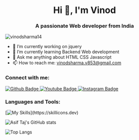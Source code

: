 <h1 align="center">Hi 👋, I'm Vinod</h1>
<h3 align="center">A passionate Web developer from India</h3>

<p align="left"> <img src="https://komarev.com/ghpvc/?username=vinodsharma14&label=Profile%20views&color=0e75b6&style=flat" alt="vinodsharma14" /> </p>

- 🔭 I’m currently working on jquery
- 🌱 I’m currently learning Backend Web development
- 💬 Ask me anything about HTML CSS Javascript
- 📫 How to reach me: vinodsharma.v853@gmail.com
  
### Connect with me:
<div id="badges">
  <a href="https://github.com/vinodsharma14">
    <img src="https://img.shields.io/badge/Github-white?style=for-the-badge&logo=Github&logoColor=black" alt="Github Badge"/>
  </a>
  <a href="https://www.youtube.com/@technicalvinod7117">
    <img src="https://img.shields.io/badge/YouTube-red?style=for-the-badge&logo=youtube&logoColor=white" alt="Youtube Badge"/>
  </a>
   <a href="https://www.instagram.com/_.vin0d._">
    <img src="https://img.shields.io/badge/Instagram-purple?style=for-the-badge&logo=instagram&logoColor=white" alt="Instagram Badge"/>
  </a>
</div>

### Languages and Tools:
[![My Skills](https://skillicons.dev/icons?i=html,css,js,jquery,git,github,)](https://skillicons.dev)

![Asif Taj's GitHub stats](https://github-readme-stats.vercel.app/api?username=axiftaj&show_icons=true&theme=dark)

![Top Langs](https://github-readme-stats.vercel.app/api/top-langs/?username=axiftaj&theme=dark)

